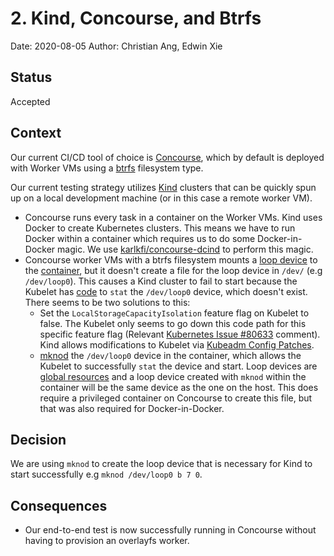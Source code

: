 # 2. Kind, Concourse, and Btrfs

Date: 2020-08-05
Author: Christian Ang, Edwin Xie

## Status

Accepted

## Context

Our current CI/CD tool of choice is [Concourse](https://concourse-ci.org/),
which by default is deployed with Worker VMs using a
[btrfs](https://btrfs.wiki.kernel.org/index.php/Main_Page) filesystem type.

Our current testing strategy utilizes [Kind](https://kind.sigs.k8s.io/) clusters
that can be quickly spun up on a local development machine (or in this case a
remote worker VM).

* Concourse runs every task in a container on the Worker VMs. Kind uses Docker
  to create Kubernetes clusters. This means we have to run Docker within a
  container which requires us to do some Docker-in-Docker magic. We use
  [karlkfi/concourse-dcind](https://github.com/karlkfi/concourse-dcind) to
  perform this magic.
* Concourse worker VMs with a btrfs filesystem mounts a [loop
  device](https://man7.org/linux/man-pages/man4/loop.4.html) to the
  [container](https://github.com/concourse/baggageclaim/blob/60bc64b5559fb6008afdcabdeb00f9dd1bbf896e/fs/btrfs.go#L31-L65),
  but it doesn't create a file for the loop device in `/dev/` (e.g
  `/dev/loop0`). This causes a Kind cluster to fail to start because the Kubelet
  has
  [code](https://github.com/google/cadvisor/blob/10bce1cd55ba0d3510852a4ad7dbb057139097cb/fs/fs.go#L500)
  to `stat` the `/dev/loop0` device, which doesn't exist. There seems to be two
  solutions to this:
   * Set the `LocalStorageCapacityIsolation` feature flag on Kubelet to false.
     The Kubelet only seems to go down this code path for this specific feature
     flag (Relevant [Kubernetes Issue
     #80633](https://github.com/kubernetes/kubernetes/issues/80633) comment).
     Kind allows modifications to Kubelet via [Kubeadm Config
     Patches](https://kind.sigs.k8s.io/docs/user/configuration/#kubeadm-config-patches).
   * [mknod](https://man7.org/linux/man-pages/man1/mknod.1.html) the
     `/dev/loop0` device in the container, which allows the Kubelet to
     successfully `stat` the device and start. Loop devices are [global
     resources](https://lwn.net/Articles/819625/) and a loop device created with
     `mknod` within the container will be the same device as the one on the
     host. This does require a privileged container on Concourse to create this
     file, but that was also required for Docker-in-Docker.

## Decision

We are using `mknod` to create the loop device that is necessary for Kind to
start successfully e.g `mknod /dev/loop0 b 7 0`.

## Consequences

- Our end-to-end test is now successfully running in Concourse without having to
  provision an overlayfs worker.
